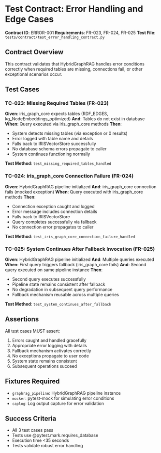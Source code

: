 # Test Contract: Error Handling and Edge Cases

**Contract ID**: ERROR-001
**Requirements**: FR-023, FR-024, FR-025
**Test File**: `tests/contract/test_error_handling_contract.py`

## Contract Overview

This contract validates that HybridGraphRAG handles error conditions correctly when required tables are missing, connections fail, or other exceptional scenarios occur.

## Test Cases

### TC-023: Missing Required Tables (FR-023)
**Given**: iris_graph_core expects tables (RDF_EDGES, kg_NodeEmbeddings_optimized)
**And**: Tables do not exist in database
**When**: Query executed via iris_graph_core methods
**Then**:
- System detects missing tables (via exception or 0 results)
- Error logged with table name and details
- Falls back to IRISVectorStore successfully
- No database schema errors propagate to caller
- System continues functioning normally

**Test Method**: `test_missing_required_tables_handled`

### TC-024: iris_graph_core Connection Failure (FR-024)
**Given**: HybridGraphRAG pipeline initialized
**And**: iris_graph_core connection fails (mocked exception)
**When**: Query executed with iris_graph_core methods
**Then**:
- Connection exception caught and logged
- Error message includes connection details
- Falls back to IRISVectorStore
- Query completes successfully via fallback
- No connection error propagates to caller

**Test Method**: `test_iris_graph_core_connection_failure_handled`

### TC-025: System Continues After Fallback Invocation (FR-025)
**Given**: HybridGraphRAG pipeline initialized
**And**: Multiple queries executed
**When**: First query triggers fallback (iris_graph_core fails)
**And**: Second query executed on same pipeline instance
**Then**:
- Second query executes successfully
- Pipeline state remains consistent after fallback
- No degradation in subsequent query performance
- Fallback mechanism reusable across multiple queries

**Test Method**: `test_system_continues_after_fallback`

## Assertions

All test cases MUST assert:
1. Errors caught and handled gracefully
2. Appropriate error logging with details
3. Fallback mechanism activates correctly
4. No exceptions propagate to user code
5. System state remains consistent
6. Subsequent operations succeed

## Fixtures Required

- `graphrag_pipeline`: HybridGraphRAG pipeline instance
- `mocker`: pytest-mock for simulating error conditions
- `caplog`: Log output capture for error validation

## Success Criteria

- All 3 test cases pass
- Tests use @pytest.mark.requires_database
- Execution time <35 seconds
- Tests validate robust error handling
